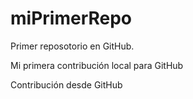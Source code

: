 # miPrimerRepo
Primer reposotorio en GitHub.

Mi primera contribución local para GitHub

Contribución desde GitHub
